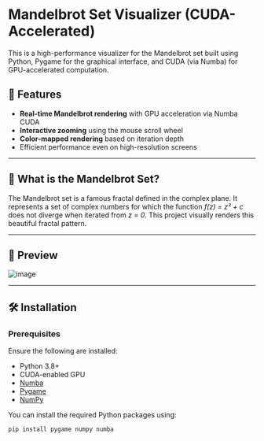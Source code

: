 # Mandelbrot Set Visualizer (CUDA-Accelerated)

This is a high-performance visualizer for the Mandelbrot set built using Python, Pygame for the graphical interface, and CUDA (via Numba) for GPU-accelerated computation.

## 🚀 Features

- **Real-time Mandelbrot rendering** with GPU acceleration via Numba CUDA
- **Interactive zooming** using the mouse scroll wheel
- **Color-mapped rendering** based on iteration depth
- Efficient performance even on high-resolution screens

---

## 🧠 What is the Mandelbrot Set?

The Mandelbrot set is a famous fractal defined in the complex plane. It represents a set of complex numbers for which the function *f(z) = z² + c* does not diverge when iterated from *z = 0*. This project visually renders this beautiful fractal pattern.

---

## 📸 Preview

![image](https://github.com/user-attachments/assets/312e0d0d-ca95-4286-981f-688baf1b0965)

---

## 🛠️ Installation

### Prerequisites

Ensure the following are installed:

- Python 3.8+
- CUDA-enabled GPU
- [Numba](https://numba.pydata.org/)
- [Pygame](https://www.pygame.org/)
- [NumPy](https://numpy.org/)

You can install the required Python packages using:

```bash
pip install pygame numpy numba
